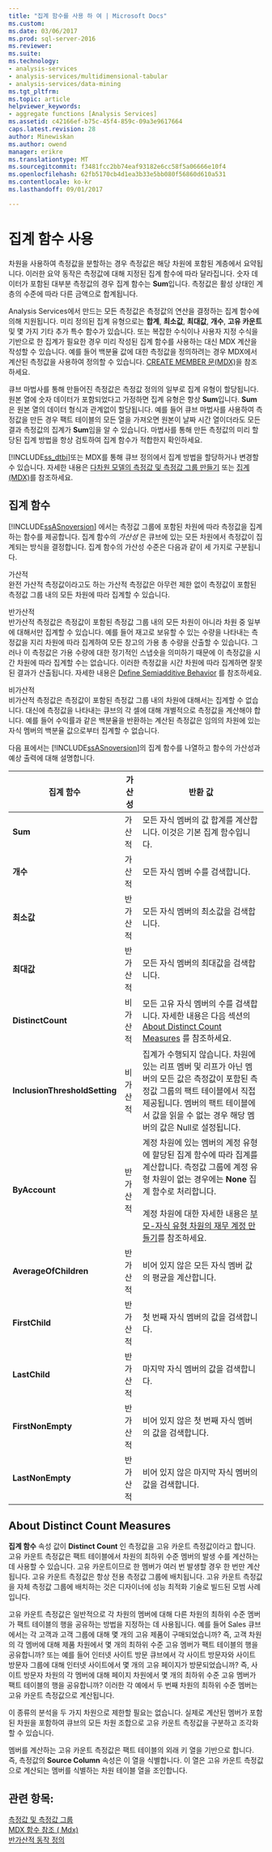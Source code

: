 ```yaml
---
title: "집계 함수를 사용 하 여 | Microsoft Docs"
ms.custom: 
ms.date: 03/06/2017
ms.prod: sql-server-2016
ms.reviewer: 
ms.suite: 
ms.technology:
- analysis-services
- analysis-services/multidimensional-tabular
- analysis-services/data-mining
ms.tgt_pltfrm: 
ms.topic: article
helpviewer_keywords:
- aggregate functions [Analysis Services]
ms.assetid: c42166ef-b75c-45f4-859c-09a3e9617664
caps.latest.revision: 28
author: Minewiskan
ms.author: owend
manager: erikre
ms.translationtype: MT
ms.sourcegitcommit: f3481fcc2bb74eaf93182e6cc58f5a06666e10f4
ms.openlocfilehash: 62fb5170cb4d1ea3b33e5bb080f56860d610a531
ms.contentlocale: ko-kr
ms.lasthandoff: 09/01/2017

---
```

# <a name="use-aggregate-functions"></a>집계 함수 사용
  차원을 사용하여 측정값을 분할하는 경우 측정값은 해당 차원에 포함된 계층에서 요약됩니다. 이러한 요약 동작은 측정값에 대해 지정된 집계 함수에 따라 달라집니다. 숫자 데이터가 포함된 대부분 측정값의 경우 집계 함수는 **Sum**입니다. 측정값은 활성 상태인 계층의 수준에 따라 다른 금액으로 합계됩니다.  
  
 Analysis Services에서 만드는 모든 측정값은 측정값의 연산을 결정하는 집계 함수에 의해 지원됩니다. 미리 정의된 집계 유형으로는 **합계**, **최소값**, **최대값**, **개수**, **고유 카운트**및 몇 가지 기타 추가 특수 함수가 있습니다. 또는 복잡한 수식이나 사용자 지정 수식을 기반으로 한 집계가 필요한 경우 미리 작성된 집계 함수를 사용하는 대신 MDX 계산을 작성할 수 있습니다. 예를 들어 백분율 값에 대한 측정값을 정의하려는 경우 MDX에서 계산된 측정값을 사용하여 정의할 수 있습니다. [CREATE MEMBER 문&#40;MDX&#41;](../../mdx/mdx-data-definition-create-member.md)을 참조하세요.  
  
 큐브 마법사를 통해 만들어진 측정값은 측정값 정의의 일부로 집계 유형이 할당됩니다. 원본 열에 숫자 데이터가 포함되었다고 가정하면 집계 유형은 항상 **Sum**입니다. **Sum** 은 원본 열의 데이터 형식과 관계없이 할당됩니다. 예를 들어 큐브 마법사를 사용하여 측정값을 만든 경우 팩트 테이블의 모든 열을 가져오면 원본이 날짜 시간 열이더라도 모든 결과 측정값의 집계가 **Sum**임을 알 수 있습니다. 마법사를 통해 만든 측정값의 미리 할당된 집계 방법을 항상 검토하여 집계 함수가 적합한지 확인하세요.  
  
 [!INCLUDE[ss_dtbi](../../includes/ss-dtbi-md.md)]또는 MDX를 통해 큐브 정의에서 집계 방법을 할당하거나 변경할 수 있습니다. 자세한 내용은 [다차원 모델의 측정값 및 측정값 그룹 만들기](../../analysis-services/multidimensional-models/create-measures-and-measure-groups-in-multidimensional-models.md) 또는 [집계&#40;MDX&#41;](../../mdx/aggregate-mdx.md)를 참조하세요.  
  
##  <a name="AggFunction"></a> 집계 함수  
 [!INCLUDE[ssASnoversion](../../includes/ssasnoversion-md.md)] 에서는 측정값 그룹에 포함된 차원에 따라 측정값을 집계하는 함수를 제공합니다. 집계 함수의 *가산성* 은 큐브에 있는 모든 차원에서 측정값이 집계되는 방식을 결정합니다. 집계 함수의 가산성 수준은 다음과 같이 세 가지로 구분됩니다.  
  
 가산적  
 완전 가산적 측정값이라고도 하는 가산적 측정값은 아무런 제한 없이 측정값이 포함된 측정값 그룹 내의 모든 차원에 따라 집계할 수 있습니다.  
  
 반가산적  
 반가산적 측정값은 측정값이 포함된 측정값 그룹 내의 모든 차원이 아니라 차원 중 일부에 대해서만 집계할 수 있습니다. 예를 들어 재고로 보유할 수 있는 수량을 나타내는 측정값을 지리 차원에 따라 집계하여 모든 창고의 가용 총 수량을 산출할 수 있습니다. 그러나 이 측정값은 가용 수량에 대한 정기적인 스냅숏을 의미하기 때문에 이 측정값을 시간 차원에 따라 집계할 수는 없습니다. 이러한 측정값을 시간 차원에 따라 집계하면 잘못된 결과가 산출됩니다. 자세한 내용은 [Define Semiadditive Behavior](../../analysis-services/multidimensional-models/define-semiadditive-behavior.md) 를 참조하세요.  
  
 비가산적  
 비가산적 측정값은 측정값이 포함된 측정값 그룹 내의 차원에 대해서는 집계할 수 없습니다. 대신에 측정값을 나타내는 큐브의 각 셀에 대해 개별적으로 측정값을 계산해야 합니다. 예를 들어 수익률과 같은 백분율을 반환하는 계산된 측정값은 임의의 차원에 있는 자식 멤버의 백분율 값으로부터 집계할 수 없습니다.  
  
 다음 표에서는 [!INCLUDE[ssASnoversion](../../includes/ssasnoversion-md.md)]의 집계 함수를 나열하고 함수의 가산성과 예상 출력에 대해 설명합니다.  
  
|집계 함수|가산성|반환 값|  
|--------------------------|----------------|--------------------|  
|**Sum**|가산적|모든 자식 멤버의 값 합계를 계산합니다. 이것은 기본 집계 함수입니다.|  
|**개수**|가산적|모든 자식 멤버 수를 검색합니다.|  
|**최소값**|반가산적|모든 자식 멤버의 최소값을 검색합니다.|  
|**최대값**|반가산적|모든 자식 멤버의 최대값을 검색합니다.|  
|**DistinctCount**|비가산적|모든 고유 자식 멤버의 수를 검색합니다. 자세한 내용은 다음 섹션의 [About Distinct Count Measures](../../analysis-services/multidimensional-models/use-aggregate-functions.md#bkmk_distinct) 를 참조하세요.|  
|**InclusionThresholdSetting**|비가산적|집계가 수행되지 않습니다. 차원에 있는 리프 멤버 및 리프가 아닌 멤버의 모든 값은 측정값이 포함된 측정값 그룹의 팩트 테이블에서 직접 제공됩니다. 멤버의 팩트 테이블에서 값을 읽을 수 없는 경우 해당 멤버의 값은 Null로 설정됩니다.|  
|**ByAccount**|반가산적|계정 차원에 있는 멤버의 계정 유형에 할당된 집계 함수에 따라 집계를 계산합니다. 측정값 그룹에 계정 유형 차원이 없는 경우에는 **None** 집계 함수로 처리합니다.<br /><br /> 계정 차원에 대한 자세한 내용은 [부모-자식 유형 차원의 재무 계정 만들기](../../analysis-services/multidimensional-models/database-dimensions-finance-account-of-parent-child-type.md)를 참조하세요.|  
|**AverageOfChildren**|반가산적|비어 있지 않은 모든 자식 멤버 값의 평균을 계산합니다.|  
|**FirstChild**|반가산적|첫 번째 자식 멤버의 값을 검색합니다.|  
|**LastChild**|반가산적|마지막 자식 멤버의 값을 검색합니다.|  
|**FirstNonEmpty**|반가산적|비어 있지 않은 첫 번째 자식 멤버의 값을 검색합니다.|  
|**LastNonEmpty**|반가산적|비어 있지 않은 마지막 자식 멤버의 값을 검색합니다.|  
  
##  <a name="bkmk_distinct"></a> About Distinct Count Measures  
 **집계 함수** 속성 값이 **Distinct Count** 인 측정값을 고유 카운트 측정값이라고 합니다. 고유 카운트 측정값은 팩트 테이블에서 차원의 최하위 수준 멤버의 발생 수를 계산하는 데 사용할 수 있습니다. 고유 카운트이므로 한 멤버가 여러 번 발생할 경우 한 번만 계산됩니다. 고유 카운트 측정값은 항상 전용 측정값 그룹에 배치됩니다. 고유 카운트 측정값을 자체 측정값 그룹에 배치하는 것은 디자이너에 성능 최적화 기술로 빌드된 모범 사례입니다.  
  
 고유 카운트 측정값은 일반적으로 각 차원의 멤버에 대해 다른 차원의 최하위 수준 멤버가 팩트 테이블의 행을 공유하는 방법을 지정하는 데 사용됩니다. 예를 들어 Sales 큐브에서는 각 고객과 고객 그룹에 대해 몇 개의 고유 제품이 구매되었습니까? 즉, 고객 차원의 각 멤버에 대해 제품 차원에서 몇 개의 최하위 수준 고유 멤버가 팩트 테이블의 행을 공유합니까? 또는 예를 들어 인터넷 사이트 방문 큐브에서 각 사이트 방문자와 사이트 방문자 그룹에 대해 인터넷 사이트에서 몇 개의 고유 페이지가 방문되었습니까? 즉, 사이트 방문자 차원의 각 멤버에 대해 페이지 차원에서 몇 개의 최하위 수준 고유 멤버가 팩트 테이블의 행을 공유합니까? 이러한 각 예에서 두 번째 차원의 최하위 수준 멤버는 고유 카운트 측정값으로 계산됩니다.  
  
 이 종류의 분석을 두 가지 차원으로 제한할 필요는 없습니다. 실제로 계산된 멤버가 포함된 차원을 포함하여 큐브의 모든 차원 조합으로 고유 카운트 측정값을 구분하고 조각화할 수 있습니다.  
  
 멤버를 계산하는 고유 카운트 측정값은 팩트 테이블의 외래 키 열을 기반으로 합니다. 즉, 측정값의 **Source Column** 속성은 이 열을 식별합니다. 이 열은 고유 카운트 측정값으로 계산되는 멤버를 식별하는 차원 테이블 열을 조인합니다.  
  
## <a name="see-also"></a>관련 항목:  
 [측정값 및 측정값 그룹](../../analysis-services/multidimensional-models/measures-and-measure-groups.md)   
 [MDX 함수 참조 &#40; Mdx&#41;](../../mdx/mdx-function-reference-mdx.md)   
 [반가산적 동작 정의](../../analysis-services/multidimensional-models/define-semiadditive-behavior.md)  
  
  
